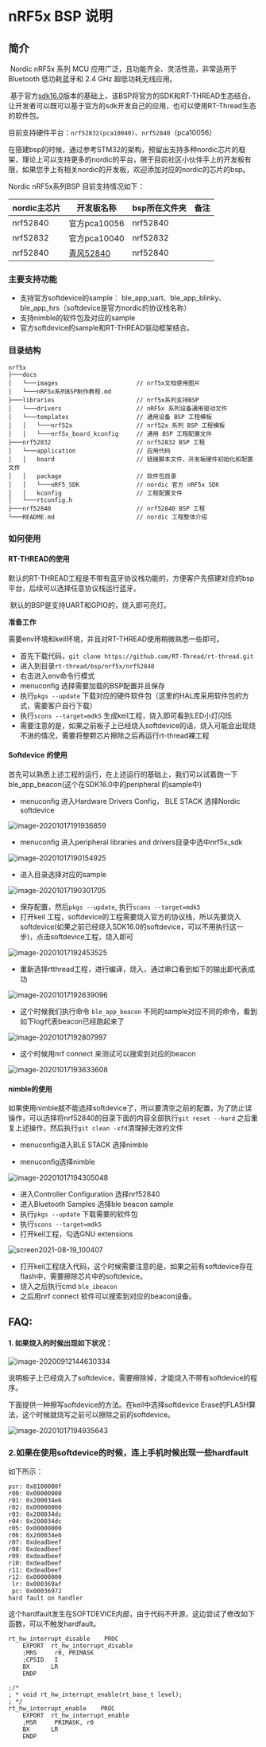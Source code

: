 # nRF5x BSP 说明

## 简介

​         Nordic nRF5x 系列 MCU 应用广泛，且功能齐全、灵活性高，非常适用于 Bluetooth 低功耗蓝牙和 2.4 GHz 超低功耗无线应用。

​         基于官方[sdk16.0](http://developer.nordicsemi.com/nRF5_SDK/nRF5_SDK_v16.x.x/nRF5_SDK_16.0.0_98a08e2.zip)版本的基础上，该BSP将官方的SDK和RT-THREAD生态结合，让开发者可以既可以基于官方的sdk开发自己的应用，也可以使用RT-Thread生态的软件包。

​        目前支持硬件平台：`nrf52832(pca10040)`、`nrf52840`（pca10056）

​        在搭建bsp的时候，通过参考STM32的架构，预留出支持多种nordic芯片的框架，理论上可以支持更多的nordic的平台，限于目前社区小伙伴手上的开发板有限，如果您手上有相关nordic的开发板，欢迎添加对应的nordic的芯片的bsp。

Nordic nRF5x系列BSP 目前支持情况如下：

| nordic主芯片 | 开发板名称                                                   | bsp所在文件夹 | 备注 |
| ------------ | ------------------------------------------------------------ | ------------- | ---- |
| nrf52840     | 官方pca10056                                                 | nrf52840      |      |
| nrf52832     | 官方pca10040                                                 | nrf52832      |      |
| nrf52840     | [青风52840](https://item.taobao.com/item.htm?spm=a1z10.1-c-s.w4004-15118192232.5.46a15d490SURQ9&id=581711815379) | nrf52840      |      |

### 主要支持功能

- 支持官方softdevice的sample： ble_app_uart、ble_app_blinky、ble_app_hrs（softdevice是官方nordic的协议栈名称）
- 支持nimble的软件包及对应的sample
- 官方softdevice的sample和RT-THREAD驱动框架结合。

  

### 目录结构

```
nrf5x
├───docs 
│   └───images                      // nrf5x文档使用图片
│   └───nRF5x系列BSP制作教程.md
├───libraries                       // nrf5x系列支持BSP
│   └───drivers                     // nRF5x 系列设备通用驱动文件 
│   └───templates                   // 通用设备 BSP 工程模板
│   │   └───nrf52x                  // nrf52x 系列 BSP 工程模板
│   │   └───nrf5x_board_kconfig     // 通用 BSP 工程配置文件
├───nrf52832                        // nrf52832 BSP 工程
│   └───application                 // 应用代码
│   │   board                       // 链接脚本文件，开发板硬件初始化和配置文件
│   │   package                     // 软件包目录
│   │   └───nRF5_SDK                // nordic 官方 nRF5x SDK
│   │   kconfig                     // 工程配置文件
│   └───rtconfig.h
├───nrf52840                        // nrf52840 BSP 工程
└───README.md                       // nordic 工程整体介绍
```

###  如何使用

#### RT-THREAD的使用

​         默认的RT-THREAD工程是不带有蓝牙协议栈功能的，方便客户先搭建对应的bsp平台，后续可以选择任意协议栈运行蓝牙。

​        默认的BSP是支持UART和GPIO的，烧入即可亮灯。

**准备工作**

需要env环境和keil环境，并且对RT-THREAD使用稍微熟悉一些即可。

- 首先下载代码，`git clone https://github.com/RT-Thread/rt-thread.git`
- 进入到目录`rt-thread/bsp/nrf5x/nrf52840`
- 右击进入env命令行模式
- menuconfig 选择需要加载的BSP配置并且保存
- 执行`pkgs --update` 下载对应的硬件软件包（这里的HAL库采用软件包的方式，需要客户自行下载）
- 执行`scons --target=mdk5`  生成keil工程，烧入即可看到LED小灯闪烁
- 需要注意的是，如果之前板子上已经烧入softdevice的话，烧入可能会出现烧不进的情况，需要将整颗芯片擦除之后再运行rt-thread裸工程

#### Softdevice 的使用

首先可以熟悉上述工程的运行，在上述运行的基础上，我们可以试着跑一下ble_app_beacon(这个在SDK16.0中的peripheral 的sample中)

- menuconfig 进入Hardware Drivers Config， BLE STACK 选择Nordic softdevice

![image-20201017191936859](docs/images/image-20201017191936859.png)

- menuconfig 进入peripheral libraries and drivers目录中选中nrf5x_sdk

![image-20201017190154925](docs/images/softdevice_menuconfig.png)

- 进入目录选择对应的sample

![image-20201017190301705](docs/images/softdevice_2.png)

- 保存配置，然后`pkgs --update`, 执行`scons --target=mdk5`  
- 打开keil 工程，softdevice的工程需要烧入官方的协议栈，所以先要烧入softdevice(如果之前已经烧入SDK16.0的softdevice，可以不用执行这一步)，点击softdevice工程，烧入即可

![image-20201017192453525](docs/images/image-20201017192453525.png)

- 重新选择rtthread工程，进行编译，烧入，通过串口看到如下的输出即代表成功

![image-20201017192639096](docs/images/image-20201017192639096.png)

- 这个时候我们执行命令 `ble_app_beacon` 不同的sample对应不同的命令，看到如下log代表beacon已经跑起来了

![image-20201017192807997](docs/images/image-20201017192807997.png)

- 这个时候用nrf connect 来测试可以搜索到对应的beacon

![image-20201017193633608](docs/images/nrf_connect.jpg)

#### nimble的使用

如果使用nimble就不能选择softdevice了，所以要清空之前的配置，为了防止误操作，可以选择将nrf52840的目录下面的内容全部执行`git reset --hard`  之后重复上述操作，然后执行`git clean -xfd`清理掉无效的文件

- menuconfig进入BLE STACK 选择nimble

- menuconfig选择nimble

![image-20201017194305048](docs/images/nimble.png)

- 进入Controller Configuration 选择nrf52840
- 进入Bluetooth Samples 选择ble beacon sample
- 执行`pkgs --update` 下载需要的软件包
- 执行`scons --target=mdk5` 
- 打开keil工程，勾选GNU extensions

![screen2021-08-19_100407](docs/images/screen2021-08-19_100407.jpg)

- 打开keil工程烧入代码，这个时候需要注意的是，如果之前有softdevice存在flash中，需要擦除芯片中的softdevice。
- 烧入之后执行cmd `ble_ibeacon`
- 之后用nrf connect 软件可以搜索到对应的beacon设备。



## FAQ:

#### 1. 如果烧入的时候出现如下状况：

![image-20200912144630334](docs/images/faq1.png)

说明板子上已经烧入了softdevice，需要擦除掉，才能烧入不带有softdevice的程序。

下面提供一种擦写softdevice的方法。在keil中选择softdevice Erase的FLASH算法，这个时候就烧写之前可以擦除之前的softdevice。

![image-20201017194935643](docs/images/softdevice_erase.png)



### 2.如果在使用softdevice的时候，连上手机时候出现一些hardfault

如下所示：

```
psr: 0x8100000f
r00: 0x00000000
r01: 0x200034e6
r02: 0x00000000
r03: 0x200034dc
r04: 0x200034dc
r05: 0x00000000
r06: 0x200034e6
r07: 0xdeadbeef
r08: 0xdeadbeef
r09: 0xdeadbeef
r10: 0xdeadbeef
r11: 0xdeadbeef
r12: 0x00000000
 lr: 0x000369af
 pc: 0x00036972
hard fault on handler

```

这个hardfault发生在SOFTDEVICE内部，由于代码不开源，这边尝试了修改如下函数，可以不触发hardfault。

```
rt_hw_interrupt_disable    PROC
    EXPORT  rt_hw_interrupt_disable
    ;MRS     r0, PRIMASK
    ;CPSID   I
    BX      LR
    ENDP

;/*
; * void rt_hw_interrupt_enable(rt_base_t level);
; */
rt_hw_interrupt_enable    PROC
    EXPORT  rt_hw_interrupt_enable
    ;MSR     PRIMASK, r0
    BX      LR
    ENDP
```




